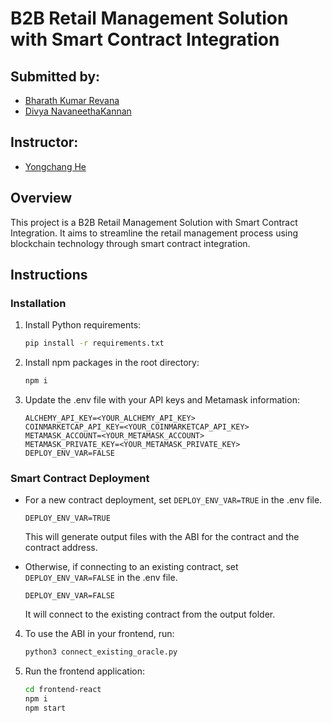 
# B2B Retail Management Solution with Smart Contract Integration

## Submitted by:
- [Bharath Kumar Revana](https://github.com/IbsanjU)
- [Divya NavaneethaKannan](https://github.com/divyakn195)

## Instructor:
- [Yongchang He](https://github.com/hyc0812)

## Overview
This project is a B2B Retail Management Solution with Smart Contract Integration. It aims to streamline the retail management process using blockchain technology through smart contract integration.

## Instructions

### Installation
1. Install Python requirements:
   ```bash
   pip install -r requirements.txt
   ```

2. Install npm packages in the root directory:
   ```bash
   npm i
   ```

3. Update the .env file with your API keys and Metamask information:
   ```env
   ALCHEMY_API_KEY=<YOUR_ALCHEMY_API_KEY>
   COINMARKETCAP_API_KEY=<YOUR_COINMARKETCAP_API_KEY>
   METAMASK_ACCOUNT=<YOUR_METAMASK_ACCOUNT>
   METAMASK_PRIVATE_KEY=<YOUR_METAMASK_PRIVATE_KEY>
   DEPLOY_ENV_VAR=FALSE
   ```

### Smart Contract Deployment
- For a new contract deployment, set `DEPLOY_ENV_VAR=TRUE` in the .env file.
   ```env
   DEPLOY_ENV_VAR=TRUE
   ```
   This will generate output files with the ABI for the contract and the contract address.

- Otherwise, if connecting to an existing contract, set `DEPLOY_ENV_VAR=FALSE` in the .env file.
   ```env
   DEPLOY_ENV_VAR=FALSE
   ```
   It will connect to the existing contract from the output folder.

4. To use the ABI in your frontend, run:
   ```bash
   python3 connect_existing_oracle.py
   ```

5. Run the frontend application:
   ```bash
   cd frontend-react
   npm i
   npm start
   ```
